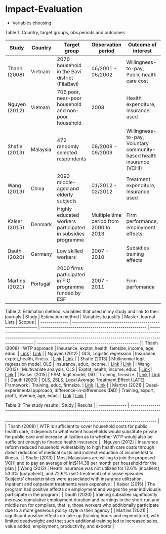 # Impact-Evaluation
- Variables choosing

Table 1: Country, target groups, obs.periods and outcomes

| Study          | Country  | Target group                                                | Observation period                     | Outcome of interest                                                   |
| -------------- | -------- | ----------------------------------------------------------- | -------------------------------------- | --------------------------------------------------------------------- |
| Thanh (2008)   | Vietnam  | 2070 household in the Bavi<br>district (FilaBavi)           | 06/2001 - 06/2002                      | Willingness-to-pay, Public health care cost                           |
| Nguyen (2012)  | Vietnam  | 706 poor, near-poor household and non-poor household        | 2008                                   | Health expenditure, Insurance used                                    |
| Shafie (2013)  | Malaysia | 472 randomly selected respondents                           | 08/2009 - 09/2009                      | Willingness-to-pay, Voluntary community-based health insurance (VCHI) |
| Wang (2013)    | China    | 2093 middle-aged and elderly subjects                       | 01/2012 - 02/2012                      | Treatment expenditure, Insurance used                                 |
| Kaiser (2015)  | Denmark  | Highly educated workers participated in subsidies programme | Multiple time period from 2000 to 2013 | Firm performance, employment effects                                  |
| Dauth (2020)   | Germany  | Low skilled workers                                         | 2007 - 2010                            | Subsidies training effects                                            |
| Martins (2021) | Portugal | 2000 firms participated in FIG programme funded by ESF      | 2007 - 2011                            | Firm perfomance                                                       |




Table 2: Estimation method, variables that used in my study and link to their journals
| Study          | Estimation method                                            | Variables to justify                                  | Master Journal Lists                                                                                                                                                            | Scopus                                              |
| -------------- | ------------------------------------------------------------ | ----------------------------------------------------- | ------------------------------------------------------------------------------------------------------------------------------------------------------------------------------- | --------------------------------------------------- |
| Thanh (2008)   | WTP approach                                                 | Insurance, exptot_health, famsize, income, age, educ. | [Link](https://mjl.clarivate.com/search-results?issn=1478-7547&hide_exact_match_fl=true&utm_source=mjl&utm_medium=share-by-link&utm_campaign=search-results-share-this-journal) | [Link](https://www.scopus.com/sourceid/12788)       |
| Nguyen (2012)  | OLS, Logistic regression                                     | Insurance, exptot_health, illness.                    | [Link](https://mjl.clarivate.com/search-results?issn=0090-0036&hide_exact_match_fl=true&utm_source=mjl&utm_medium=share-by-link&utm_campaign=search-results-share-this-journal) | [Link](https://www.scopus.com/sourceid/19561)       |
| Shafie (2013)  | Multinomial logit regression model, OLS                      | Insurance, educ, income.                              | [Link](https://mjl.clarivate.com/search-results?issn=0277-9536&hide_exact_match_fl=true&utm_source=mjl&utm_medium=share-by-link&utm_campaign=search-results-share-this-journal) | [Link](https://www.scopus.com/sourceid/18983)       |
| Wang (2013)    | Multivariate analysis, OLS                                   | Exptot_health, income, educ.                          | [Link](https://mjl.clarivate.com/search-results?issn=1932-6203&hide_exact_match_fl=true&utm_source=mjl&utm_medium=share-by-link&utm_campaign=search-results-share-this-journal) | [Link](https://www.scopus.com/sourceid/10600153309) |
| Kaiser (2015)  | PSM, logit model, DiD                                        | Training, firmsize.                                   | [Link](https://mjl.clarivate.com/search-results?issn=2193-9004&hide_exact_match_fl=true&utm_source=mjl&utm_medium=share-by-link&utm_campaign=search-results-share-this-journal) | [Link](https://www.scopus.com/sourceid/21100775627) |
| Dauth (2020)   | OLS, 2SLS, Local Average Treatment Effect (LATE) Framework   | Training, educ, firmsize.                             | [Link](https://mjl.clarivate.com/search-results?issn=0019-7939&hide_exact_match_fl=true&utm_source=mjl&utm_medium=share-by-link&utm_campaign=search-results-share-this-journal) | [Link](https://www.scopus.com/sourceid/19680)       |
| Martins (2021) | Quasi-experimental approach, difference-in-differences (DiD) | Training, export, profit, revenue, age, educ.         | [Link](https://mjl.clarivate.com/search-results?issn=2193-9004&hide_exact_match_fl=true&utm_source=mjl&utm_medium=share-by-link&utm_campaign=search-results-share-this-journal) | [Link](https://www.scopus.com/sourceid/21100775627) |



Table 3: The study results
| Study          | Results                                                                                                                                                                                                                                                 |
| -------------- | ------------------------------------------------------------------------------------------------------------------------------------------------------------------------------------------------------------------------------------------------------- |
| Thanh (2008)   | WTP is sufficient to cover household costs for public health care, it depends to what extent households would substitute private for public care and increase utilization as to whether WTP would also be sufficient enough to finance health insurance |
| Nguyen (2012)  | Insurance reform reduced household vulnerability to high health care costs through direct reduction of medical costs and indirect reduction of income lost to illness.                                                                                  |
| Shafie (2013)  | Most Malaysians are willing to join the proposed VCHI and to pay an average of Int$114.38 per month per household for the plan                                                                                                                          |
| Wang (2013)    | Heath insurance was not utilized for 12.6% (inpatient), 53.3% (outpatient), and 72.6% (self-treatment) of disease episodes. Subjects’ characteristics were associated with insurance utilization. Inpatient and outpatient treatments were expensive    |
| Kaiser (2015)  | The program had positive effects on employment and wages the year individuals participate in the program                                                                                                                                                |
| Dauth (2020)   | training subsidies significantly increase cumulative employment duration and earnings in the short run and middle run for compliers, that is, those workers who additionally participate due to a more generous policy style in their agency            |
| Martins (2021) | significant positive effects on take up (training hours and expenditure), with limited deadweight; and that such additional training led to increased sales, value added, employment, productivity, and exports                                         |

